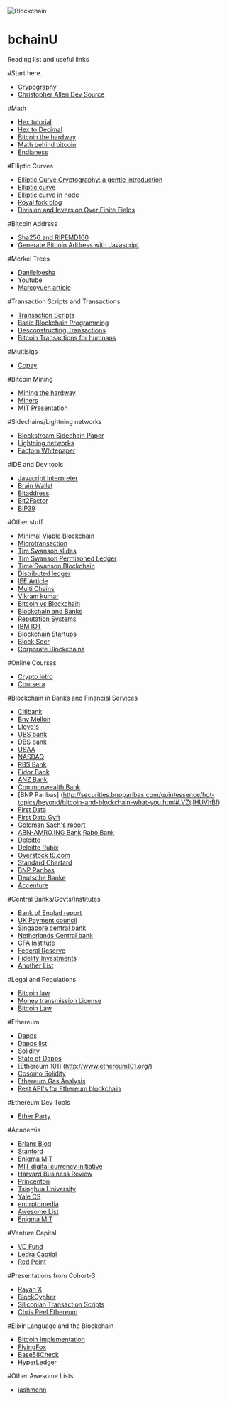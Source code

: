 
![Blockchain](https://bitcoinmagazine.com/wp-content/uploads/2013/03/blkfork1.jpg)

# bchainU
Reading list and useful links

#Start here..
- [Crypography](http://blog.bettercrypto.com/?page_id=57)
- [Christopher Allen Dev Source](https://github.com/ChristopherA/Blockchain-Developer-Resources)

#Math 
- [Hex tutorial](http://quashnick.net/geek_stuff/HEX2DEC.html)
- [Hex to Decimal](http://www.rapidtables.com/convert/number/hex-to-decimal.htm)
- [Bitcoin the hardway](http://www.righto.com/2014/02/bitcoins-hard-way-using-raw-bitcoin.html)
- [Math behind bitcoin](http://blog.chain.com/post/95218566791/the-math-behind-bitcoin)
- [Endianess](http://www.cs.umd.edu/class/sum2003/cmsc311/Notes/Data/endian.html)

#Elliptic Curves  
- [Elliptic Curve Cryptography: a gentle introduction](http://andrea.corbellini.name/2015/05/17/elliptic-curve-cryptography-a-gentle-introduction/)
- [Elliptic curve](https://www.youtube.com/watch?v=kzyLW44Ve2k&feature=youtu.be)
- [Elliptic curve in node](https://github.com/indutny/elliptic)
- [Royal fork blog](http://www.royalforkblog.com/2014/09/04/ecc/)
- [Division and Inversion Over Finite Fields](http://cdn.intechopen.com/pdfs-wm/29704.pdf)

#Bitcoin Address
- [Sha256 and RIPEMD160](https://bitcoin.stackexchange.com/questions/9202/why-does-bitcoin-use-two-hash-functions-sha-256-and-ripemd-160-to-create-an-ad)
- [Generate Bitcoin Address with Javascript](http://procbits.com/2013/08/27/generating-a-bitcoin-address-with-javascript)

#Merkel Trees
- [Danileloesha](http://danieloshea.com/2011/12/07/merkle-tree.html)
- [Youtube](https://www.youtube.com/watch?v=gUwXCt1qkBU)
- [Marcoyuen article](http://www.marcoyuen.com/articles/2014/02/01/merkle-tree.html)

#Transaction Scripts and Transactions
- [Transaction Scripts](http://www.royalforkblog.com/2014/11/20/txn-demo/)
- [Basic Blockchain Programming](http://davidederosa.com/basic-blockchain-programming/)
- [Desconstructing Transactions](http://www.siliconian.com/blog/16-bitcoin-blockchain/22-deconstructing-bitcoin-transactions)
- [Bitcoin Transactions for humnans](https://github.com/ascribe/transactions)

#Multisigs
- [Copay ](https://www.youtube.com/watch?v=Fvmctsl1SgE)
 
#Bitcoin Mining
- [Mining the hardway](http://www.righto.com/2014/02/bitcoin-mining-hard-way-algorithms.html)
- [Miners](http://cointext.com/what-problem-is-solved-by-bitcoin-miners/)
- [MIT Presentation](http://cryptogeeks.com/bitcoin-professional-mit-presentation-no-animation-time-about-bitcoin-mining)

#Sidechains/Lightning networks
- [Blockstream Sidechain Paper](https://www.blockstream.com/wp-content/uploads/2014/10/sidechains.pdf)
- [Lightning networks](http://rusty.ozlabs.org/?p=450)
- [Factom Whitepaper](https://github.com/FactomProject/FactomDocs/blob/master/whitepaper.md)

#IDE and Dev tools
- [Javacript Interpreter](http://www.followthecoin.com/build-bitcoin-script-interpreter-javascript/)
- [Brain Wallet](http://www.brainwallet.org)
- [Bitaddress](http://www.bitaddress.org)
- [Bit2Factor](http://www.bit2factor.org)
- [BIP39](https://dcpos.github.io/bip39/)

#Other stuff
- [Minimal Viable Blockchain](https://www.igvita.com/2014/05/05/minimum-viable-block-chain/)
- [Microtransaction](http://quartzjer.github.io/pennybank/)
- [Tim Swanson slides](http://www.slideshare.net/MrCollectrix/the-distributed-ledger-landscape)
- [Tim Swanson Permisoned Ledger](http://www.ofnumbers.com/2015/07/27/what-is-permissioned-on-permissionless/)
- [Time Swanson Blockchain](http://www.slideshare.net/MrCollectrix/five-year-vision-blockchain-university)
- [Distributed ledger](http://www.fifthmoment.com/)
- [IEE Article](http://spectrum.ieee.org/computing/networks/the-future-of-the-web-looks-a-lot-like-bitcoin)
- [Multi Chains](http://www.multichain.com/)
- [Vikram kumar](http://www.slideshare.net/kumar641/paradigm-shift-from-the-bitcoin-blockchain-to-networked-computing)
- [Bitcoin vs Blockchain](http://www.multichain.com/blog/2015/07/bitcoin-vs-blockchain-debate/)
- [Blockchain and Banks](http://linkis.com/gendal.me/2015/05/12/NdKue)
- [Reputation Systems](https://medium.com/humanizing-bitcoin-blockchain)
- [IBM IOT](http://public.dhe.ibm.com/common/ssi/ecm/gb/en/gbe03620usen/GBE03620USEN.PDF)
- [Blockchain Startups](http://letstalkpayments.com/blockchain-use-cases-comprehensive-analysis-startups-invoved/)
- [Block Seer](https://www.blockseer.com/)
- [Corporate Blockchains](http://blogs.wsj.com/cio/2015/07/27/blockchain-in-the-corporate-environment-has-big-potential-but-faces-implementation-challenges/)

#Online Courses
- [Crypto intro](http://wiki.crypto.rub.de/Buch/movies.php#)
- [Coursera](https://www.coursera.org/course/bitcointech)

#Blockchain in Banks and Financial Services
- [Citibank](http://cointelegraph.com/news/114717/citi-develops-3-blockchains-with-own-citicoin-token)
- [Bny Mellon](http://blogs.wsj.com/cio/2015/04/05/bny-mellon-explores-bitcoins-potential/)
- [Lloyd's](http://www.coindesk.com/bitcoin-and-blockchain-up-for-debate-at-futuremoney-conference/)
- [UBS bank](http://blogs.wsj.com/digits/2015/04/02/ubs-to-open-blockchain-research-lab-in-london/)
- [DBS bank](http://bravenewcoin.com/news/dbs-bank-to-host-blockchain-hackathon/)
- [USAA](http://www.coindesk.com/usaa-blockchain-technology-decentralize-operations/)
- [NASDAQ](http://www.nasdaq.com/press-release/nasdaq-launches-enterprisewide-blockchain-technology-initiative-20150511-00485)
- [RBS Bank](http://www.coindesk.com/rbs-trials-ripple-part-3-5-billion-tech-revamp/)
- [Fidor Bank](http://www.coindesk.com/fidor-becomes-first-bank-to-use-ripple-payment-protocol/)
- [ANZ Bank](http://www.newsbtc.com/2015/06/09/westpac-and-anz-join-ripple-labs-bandwagon-with-cba/)
- [Commonwealth Bank](http://www.newsbtc.com/2015/06/01/commonwealth-bank-of-australia-to-work-with-ripple-labs/)
- [BNP Paribas] (http://securities.bnpparibas.com/quintessence/hot-topics/beyond/bitcoin-and-blockchain-what-you.html#.VZtjlHUVhBf)
- [First Data](http://www.forbes.com/sites/laurashin/2015/06/17/why-the-bitcoin-blockchain-could-make-gift-cards-a-consumer-favorite-even-more-beloved/)
- [First Data Gyft](https://medium.com/@giyom/building-gift-cards-2-0-on-the-block-chain-3ae9e7cf4152)
- [Goldman Sach's report](https://slack-files.com/T04BV3AFV-F06KT10BS-82d72f1308)
- [ABN-AMRO,ING Bank,Rabo Bank](http://www.cryptosnews.com/?p=997)
- [Deloitte](http://www.coindesk.com/deloitte-blockchain-auditing-consulting/)
- [Deloitte Rubix](http://rubixbydeloitte.com/)
- [Overstock t0.com](http://www.wired.com/2015/08/overstock-ceo-uses-bitcoin-tech-loan-stocks-directly/)
- [Standard Chartard](https://www.linkedin.com/pulse/blockchain-disruptive-force-good-anju-patwardhan)
- [BNP Paribas](http://www.ibtimes.co.uk/french-bitcoin-revolution-bnp-paribas-plans-add-crypto-its-currency-funds-1512360)
- [Deutsche Banke](http://blogs.wsj.com/digits/2015/07/31/deutsche-bank-exploring-blockchain-uses/)
- [Accenture](https://bitcoinmagazine.com/21427/accenture-executives-propose-replacing-bitcoin-closed-blockchain/)

#Central Banks/Govts/Institutes
- [Bank of Englad report](http://www.bankofengland.co.uk/publications/Documents/quarterlybulletin/2014/qb14q3digitalcurrenciesbitcoin1.pdf)
- [UK Payment council](http://www.ukdca.org/downloads/UKDCA_HMT_Digital_Currencies_031214.pdf)
- [Singapore central bank ](http://www.coindesk.com/singapores-central-bank-backs-blockchain-project-with-225m-fintech-plan/)
- [Netherlands Central bank](http://cointelegraph.com/news/113033/ing-other-major-dutch-banks-take-interest-in-blockchain-tech)
- [CFA Institute](http://www.cfainstitute.org/learning/products/multimedia/Pages/120025.aspx?WPID=BrowseProducts)
- [Federal Reserve](http://www.federalreserve.gov/econresdata/feds/2014/files/2014104pap.pdf)
- [Fidelity Investments](https://www.cryptocoinsnews.com/one-worlds-largest-mutual-fund-2-trillion-aum-wants-trademark-fidelitycoin/)
- [Another List](https://www.coingecko.com/buzz/16-banks-experimenting-with-blockchain-technology?locale=en)

#Legal and Regulations
- [Bitcoin law](http://www.coindesk.com/bitcoin-law-what-us-businesses-need-to-know/)
- [Money transmission License](http://www.coindesk.com/bitcoin-law-money-transmission-state-level-us/)
- [Bitcoin Law](http://www.coindesk.com/bitcoin-law-money-transmission-compliance-avoidance/)

#Ethereum 
- [Dapps](https://github.com/ethereum/dapp-bin)
- [Dapps list](https://docs.google.com/spreadsheets/d/1VdRMFENPzjL2V-vZhcc_aa5-ysf243t5vXlxC2b054g/edit?pli=1#gid=0)
- [Solidity](https://eng.erisindustries.com/tutorials/2015/03/11/solidity-1/)
- [State of Dapps](http://www.slideshare.net/tomoakisato35/dappsmedia-state-of-the-dapps-ethereum-may-2015)
- [Ethereum 101] (http://www.ethereum101.org/)
- [Cosomo Solidity](http://meteor-dapp-cosmo.meteor.com/)
- [Ethereum Gas Analysis](https://github.com/LeastAuthority/ethereum-analyses)
- [Rest API's for Ethereum blockchain](http://blockapps.net/apidocs/#introduction)

#Ethereum Dev Tools
- [Ether Party](http://etherparty.io/)

#Academia
- [Brians Blog](http://suitpossum.blogspot.com/2014/12/academic-bitcoin-research.html)
- [Stanford](http://bitcoin.stanford.edu/)
- [Enigma MIT](http://enigma.media.mit.edu/)
- [MIT digital currency initiative](https://medium.com/mit-media-lab-digital-currency-initiative/launching-a-digital-currency-initiative-238fc678aba2)
- [Harvard Business Review](https://hbr.org/2015/01/the-tech-trends-you-cant-ignore-in-2015)
- [Princenton](https://freedom-to-tinker.com/blog/randomwalker/nine-awesome-bitcoin-projects-at-princeton/)
- [Tsinghua University](http://www.prnewswire.com/news-releases/tsinghua-university-launches-digital-assets-research-initiative-300072170.html)
- [Yale CS](http://dedis.cs.yale.edu/dissent/pres/150610-nist-cothorities.pdf)
- [encrptomedia](http://encryptopedia.com/)
- [Awesome List](https://docs.google.com/spreadsheets/d/1VaWhbAj7hWNdiE73P-W-wrl5a0WNgzjofmZXe0Rh5sg/htmlview?pli=1)
- [Enigma MIT](http://siliconangle.com/blog/2015/07/22/alex-sandy-pentland-on-enigma-using-the-bitcoin-blockchain--to-compute-with-secure-data-mitcdoiq/)

#Venture Capital
- [VC Fund](http://www.coindesk.com/10-vc-firms-bullish-on-bitcoins-potential/)
- [Ledra Captial](http://ledracapital.com/blog/2013/12/28/the-ledra-bitcoin-series)
- [Red Point](http://tomtunguz.com/fastest-growing-areas-investment-2015/)

#Presentations from Cohort-3
-  [Rayan X](https://www.dropbox.com/s/b3dav3kaofjwx8h/Bitwise%20Bitcoin-%20Transactions%2C%20Scripts%20and%20Blocks.pdf?dl=0)
- [BlockCypher](https://docs.google.com/presentation/d/12TdNko6IPmOc-zkGV2ve460GbIC4dmHe1woLBmVbk3A/edit?pli=1#slide=id.g58a7e4756_025)
- [Siliconian Transaction Scripts](https://slack-files.com/T04BV3AFV-F06QHM3S9-76e2ba6ae5)
- [Chris Peel Ethereum](https://slack-files.com/T04BV3AFV-F06L00BCM-2700a2cdb6)

#Elixir Language and the  Blockchain
- [Bitcoin Implementation](https://github.com/justinlynn/bitcoin-ex)
- [FlyingFox](https://github.com/BumblebeeBat/FlyingFox)
- [Base58Check](https://github.com/gjaldon/base58check)
- [HyperLedger](https://github.com/hyperledger/)

#Other Awesome Lists
- [jashmenn](https://github.com/jashmenn/bitcoin-reading-list)
